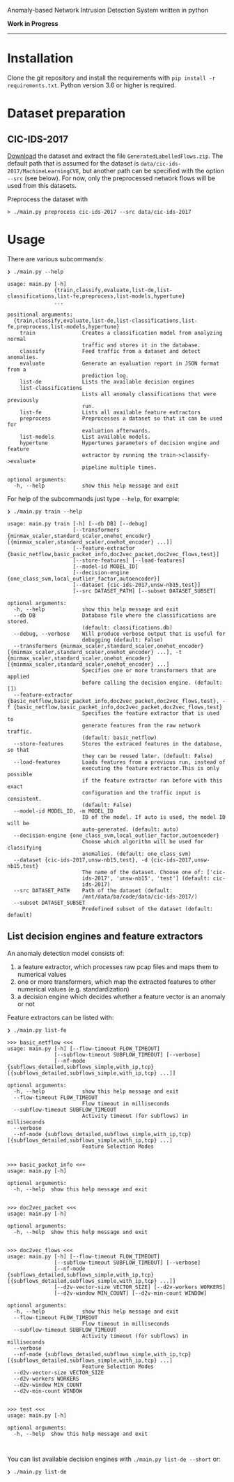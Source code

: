 Anomaly-based Network Intrusion Detection System written in python

**Work in Progress**

---

# Installation

Clone the git repository and install the requirements with `pip install -r requirements.txt`. Python version 3.6 or higher is required.

# Dataset preparation

## CIC-IDS-2017

[Download](http://205.174.165.80/CICDataset/CIC-IDS-2017/) the dataset and extract the file `GeneratedLabelledFlows.zip`. The default path that is assumed for the dataset is 
`data/cic-ids-2017/MachineLearningCVE`, but another path can be specified with the option `--src` (see below). For now, only the preprocessed network flows will be used from this datasets.

Preprocess the dataset with 

```
> ./main.py preprocess cic-ids-2017 --src data/cic-ids-2017
```

# Usage

There are various subcommands:

```
❯ ./main.py --help

usage: main.py [-h]
               {train,classify,evaluate,list-de,list-classifications,list-fe,preprocess,list-models,hypertune}
               ...

positional arguments:
  {train,classify,evaluate,list-de,list-classifications,list-fe,preprocess,list-models,hypertune}
    train               Creates a classification model from analyzing normal
                        traffic and stores it in the database.
    classify            Feed traffic from a dataset and detect anomalies.
    evaluate            Generate an evaluation report in JSON format from a
                        prediction log.
    list-de             Lists the available decision engines
    list-classifications
                        Lists all anomaly classifications that were previously
                        run.
    list-fe             Lists all available feature extractors
    preprocess          Preprocesses a dataset so that it can be used for
                        evaluation afterwards.
    list-models         List available models.
    hypertune           Hypertunes parameters of decision engine and feature
                        extractor by running the train->classify->evaluate
                        pipeline multiple times.

optional arguments:
  -h, --help            show this help message and exit

```

For help of the subcommands just type `--help`, for example:

```
❯ ./main.py train --help

usage: main.py train [-h] [--db DB] [--debug]
                     [--transformers {minmax_scaler,standard_scaler,onehot_encoder} [{minmax_scaler,standard_scaler,onehot_encoder} ...]]
                     [--feature-extractor {basic_netflow,basic_packet_info,doc2vec_packet,doc2vec_flows,test}]
                     [--store-features] [--load-features]
                     [--model-id MODEL_ID]
                     [--decision-engine {one_class_svm,local_outlier_factor,autoencoder}]
                     [--dataset {cic-ids-2017,unsw-nb15,test}]
                     [--src DATASET_PATH] [--subset DATASET_SUBSET]

optional arguments:
  -h, --help            show this help message and exit
  --db DB               Database file where the classifications are stored.
                        (default: classifications.db)
  --debug, --verbose    Will produce verbose output that is useful for
                        debugging (default: False)
  --transformers {minmax_scaler,standard_scaler,onehot_encoder} [{minmax_scaler,standard_scaler,onehot_encoder} ...], -t {minmax_scaler,standard_scaler,onehot_encoder} [{minmax_scaler,standard_scaler,onehot_encoder} ...]
                        Specifies one or more transformers that are applied
                        before calling the decision engine. (default: [])
  --feature-extractor {basic_netflow,basic_packet_info,doc2vec_packet,doc2vec_flows,test}, -f {basic_netflow,basic_packet_info,doc2vec_packet,doc2vec_flows,test}
                        Specifies the feature extractor that is used to
                        generate features from the raw network traffic.
                        (default: basic_netflow)
  --store-features      Stores the extraced features in the database, so that
                        they can be reused later. (default: False)
  --load-features       Loads features from a previous run, instead of
                        executing the feature extractor.This is only possible
                        if the feature extractor ran before with this exact
                        configuration and the traffic input is consistent.
                        (default: False)
  --model-id MODEL_ID, -m MODEL_ID
                        ID of the model. If auto is used, the model ID will be
                        auto-generated. (default: auto)
  --decision-engine {one_class_svm,local_outlier_factor,autoencoder}
                        Choose which algorithm will be used for classifying
                        anomalies. (default: one_class_svm)
  --dataset {cic-ids-2017,unsw-nb15,test}, -d {cic-ids-2017,unsw-nb15,test}
                        The name of the dataset. Choose one of: ['cic-
                        ids-2017', 'unsw-nb15', 'test'] (default: cic-
                        ids-2017)
  --src DATASET_PATH    Path of the dataset (default:
                        /mnt/data/ba/code/data/cic-ids-2017/)
  --subset DATASET_SUBSET
                        Predefined subset of the dataset (default: default)

```

## List decision engines and feature extractors

An anomaly detection model consists of:

1. a feature extractor, which processes raw pcap files and maps them to numerical values
2. one or more transformers, which map the extracted features to other numerical values (e.g. standardization)
3. a decision engine which decides whether a feature vector is an anomaly or not

Feature extractors can be listed with:

```
❯ ./main.py list-fe

>>> basic_netflow <<<
usage: main.py [-h] [--flow-timeout FLOW_TIMEOUT]
               [--subflow-timeout SUBFLOW_TIMEOUT] [--verbose]
               [--nf-mode {subflows_detailed,subflows_simple,with_ip,tcp} [{subflows_detailed,subflows_simple,with_ip,tcp} ...]]

optional arguments:
  -h, --help            show this help message and exit
  --flow-timeout FLOW_TIMEOUT
                        Flow timeout in milliseconds
  --subflow-timeout SUBFLOW_TIMEOUT
                        Activity timeout (for subflows) in milliseconds
  --verbose
  --nf-mode {subflows_detailed,subflows_simple,with_ip,tcp} [{subflows_detailed,subflows_simple,with_ip,tcp} ...]
                        Feature Selection Modes


>>> basic_packet_info <<<
usage: main.py [-h]

optional arguments:
  -h, --help  show this help message and exit


>>> doc2vec_packet <<<
usage: main.py [-h]

optional arguments:
  -h, --help  show this help message and exit


>>> doc2vec_flows <<<
usage: main.py [-h] [--flow-timeout FLOW_TIMEOUT]
               [--subflow-timeout SUBFLOW_TIMEOUT] [--verbose]
               [--nf-mode {subflows_detailed,subflows_simple,with_ip,tcp} [{subflows_detailed,subflows_simple,with_ip,tcp} ...]]
               [--d2v-vector-size VECTOR_SIZE] [--d2v-workers WORKERS]
               [--d2v-window MIN_COUNT] [--d2v-min-count WINDOW]

optional arguments:
  -h, --help            show this help message and exit
  --flow-timeout FLOW_TIMEOUT
                        Flow timeout in milliseconds
  --subflow-timeout SUBFLOW_TIMEOUT
                        Activity timeout (for subflows) in milliseconds
  --verbose
  --nf-mode {subflows_detailed,subflows_simple,with_ip,tcp} [{subflows_detailed,subflows_simple,with_ip,tcp} ...]
                        Feature Selection Modes
  --d2v-vector-size VECTOR_SIZE
  --d2v-workers WORKERS
  --d2v-window MIN_COUNT
  --d2v-min-count WINDOW


>>> test <<<
usage: main.py [-h]

optional arguments:
  -h, --help  show this help message and exit



```

You can list available decision engines with `./main.py list-de --short` or:

```
❯ ./main.py list-de

